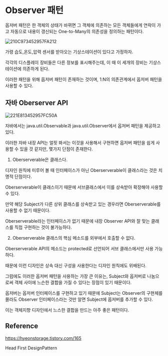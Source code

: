 # Observer 패턴

옵저버 패턴은 한 객체의 상태가 바뀌면 그 객체에 의존하는 모든 객체들에게 연락이 가고 자동으로 내용이 갱신되는 One-to-Many의 의존성을 정의하는 패턴이다.

![210C973452957FA212](https://user-images.githubusercontent.com/43809168/74140237-10aeeb80-4c38-11ea-83af-dbc5c864d88b.png)

가령 습도,온도,압력 센서를 받아오는 기상스테이션이 있다고 가정하자.

각각의 디스플레이 장비들은 다른 정보를 표시해주는데, 이 때 이 세개의 장비는 기상스테이션에 의존하게 된다.

이러한 패턴을 위해 옵저버 패턴이 존재하는 것이며, 1:N의 의존관계에서 옵저버 패턴을 사용할 수 있다.

## 자바 Oberserver API

![221E813452957FC50A](https://user-images.githubusercontent.com/43809168/74140371-4a7ff200-4c38-11ea-8191-b70b550d4067.jpeg)


자바에서는 java.util.Observable과 java.util.Observer에서 옵저버 패턴을 제공하고 있다.

이러한 자바 내장 API는 얼핏 봐서는 이것을 사용해서 구현하면 옵저버 패턴을 쉽게 사용할 수 있을 것 같지만, 몇가지 단점이 존재한다.

1. Oberserverable은 클래스다.

디자인 원칙에 미루어 볼 때 인터페이스가 아닌 Oberserverable이 클래스라는 것은 치명적 단점이다.

Oberserverable이 클래스이기 때문에 서브클래스에서 이를 상속받아 확장해야 사용할 수 있다.

만약 해당 Subject가 다른 상위 클래스를 상속받고 있는 경우라면 Oberserverable를 사용할 수 없기 때문이다.

Oberserverable라는 인터페이스가 없기 때문에 내장 Observer API와 잘 맞는 클래스를 직접 구현하는 것이 불가능하다. 

2. Oberserverable 클래스의 핵심 메소드를 외부에서 호출할 수 없다.

Oberserverable API의 메소드는 protected로 선언되어 서브 클래스에서만 사용 가능하다.

때문에 이런 디자인은 상속 대신 구성을 사용한다는 디자인 원칙에도 위배된다.

그럼에도 이러한 옵저버 패턴을 사용하는 가장 큰 이유는, Subject와 옵저버로 나눔으로써 객체 사이에 느슨한 결합을 가질 수 있다는 장점이 있기 때문이다.

옵저버는 옵저버 인터페이스를 구현하고 있기 때문에 Subject는 Observer의 구현체를 몰라도 Observer 인터페이스라는 것만 알면 Subject에 옵저버를 추가할 수 있다.

이는 객체지향 디자인에서 느스한 결합을 만드는 아주 좋은 패턴이다.

## Reference

https://hyeonstorage.tistory.com/165

Head First DesignPattern